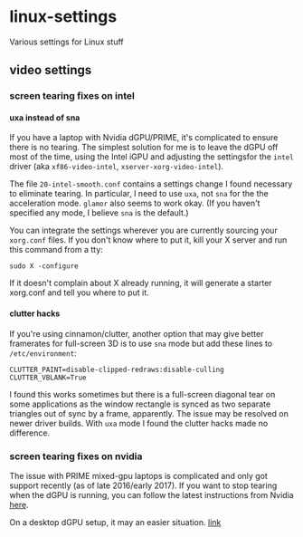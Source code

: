 # linux-settings
Various settings for Linux stuff

## video settings

### screen tearing fixes on intel

#### uxa instead of sna
If you have a laptop with Nvidia dGPU/PRIME, it's complicated to ensure there is no tearing. The simplest solution for me is to leave the dGPU off most of the time, using the Intel iGPU and adjusting the settingsfor the `intel` driver (aka `xf86-video-intel`, `xserver-xorg-video-intel`).

The file `20-intel-smooth.conf` contains a settings change I found necessary to eliminate tearing. In particular, I need to use `uxa`, not `sna` for the the acceleration mode. `glamor` also seems to work okay. (If you haven't specified any mode, I believe `sna` is the default.)

You can integrate the settings wherever you are currently sourcing your `xorg.conf` files. If you don't know where to put it, kill your X server and run this command from a tty:

`sudo X -configure`

If it doesn't complain about X already running, it will generate a starter xorg.conf and tell you where to put it.

#### clutter hacks
If you're using cinnamon/clutter, another option that may give better framerates for full-screen 3D is to use `sna` mode but add these lines to `/etc/environment`:

`CLUTTER_PAINT=disable-clipped-redraws:disable-culling`   
`CLUTTER_VBLANK=True`

I found this works sometimes but there is a full-screen diagonal tear on some applications as the window rectangle is synced as two separate triangles out of sync by a frame, apparently. The issue may be resolved on newer driver builds. With `uxa` mode I found the clutter hacks made no difference.

### screen tearing fixes on nvidia
The issue with PRIME mixed-gpu laptops is complicated and only got support recently (as of late 2016/early 2017). If you want to stop tearing when the dGPU is running, you can follow the latest instructions from Nvidia [here](https://devtalk.nvidia.com/default/topic/957814/linux/prime-and-prime-synchronization/).

On a desktop dGPU setup, it may an easier situation. [link](https://www.gamingonlinux.com/articles/i-have-finally-found-a-way-to-sort-out-screen-tearing-on-nvidia-with-linux.7213/)
